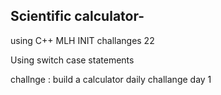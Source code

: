 ## Scientific calculator-
using C++
MLH INIT challanges 22

Using switch case statements 

challnge : build a calculator 
daily challange day 1

